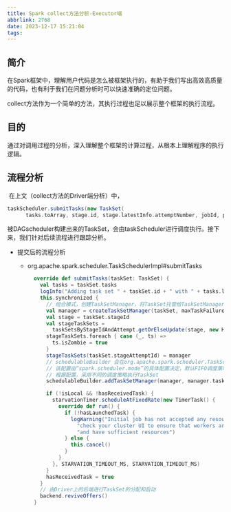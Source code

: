```yaml
---
title: Spark collect方法分析-Executor端
abbrlink: 2768
date: 2023-12-17 15:21:04
tags:
---
```


## 简介

​	在Spark框架中，理解用户代码是怎么被框架执行的，有助于我们写出高效高质量的代码，也有利于我们在问题分析时可以快速准确的定位问题。

​	collect方法作为一个简单的方法，其执行过程也足以展示整个框架的执行流程。

## 目的

​	通过对调用过程的分析，深入理解整个框架的计算过程，从根本上理解程序的执行逻辑。

<!--more-->

## 流程分析

​	在上文（collect方法的Driver端分析）中，

```scala
taskScheduler.submitTasks(new TaskSet(
      tasks.toArray, stage.id, stage.latestInfo.attemptNumber, jobId, properties))
```

被DAGscheduler构建出来的TaskSet，会由taskScheduler进行调度执行。接下来，我们针对后续流程进行跟踪分析。

- 提交后的流程分析

  - org.apache.spark.scheduler.TaskSchedulerImpl#submitTasks

    ```scala
      override def submitTasks(taskSet: TaskSet) {
        val tasks = taskSet.tasks
        logInfo("Adding task set " + taskSet.id + " with " + tasks.length + " tasks")
        this.synchronized {
          // 组合模式，创建TaskSetManager，将TaskSet托管给TaskSetManager，也就是说每个TaskSet有一个TaskSetManager
          val manager = createTaskSetManager(taskSet, maxTaskFailures)
          val stage = taskSet.stageId
          val stageTaskSets =
            taskSetsByStageIdAndAttempt.getOrElseUpdate(stage, new HashMap[Int, TaskSetManager])
          stageTaskSets.foreach { case (_, ts) =>
            ts.isZombie = true
          }
          stageTaskSets(taskSet.stageAttemptId) = manager
          // schedulableBuilder 会在org.apache.spark.scheduler.TaskSchedulerImpl.initialize()时进行初始化，
          // 该配置由“spark.scheduler.mode”的具体配置决定，默认FIFO调度策略
          // 根据配置，采用不同的调度策略执行TaskSet
          schedulableBuilder.addTaskSetManager(manager, manager.taskSet.properties)
    
          if (!isLocal && !hasReceivedTask) {
            starvationTimer.scheduleAtFixedRate(new TimerTask() {
              override def run() {
                if (!hasLaunchedTask) {
                  logWarning("Initial job has not accepted any resources; " +
                    "check your cluster UI to ensure that workers are registered " +
                    "and have sufficient resources")
                } else {
                  this.cancel()
                }
              }
            }, STARVATION_TIMEOUT_MS, STARVATION_TIMEOUT_MS)
          }
          hasReceivedTask = true
        }
        // 由Driver上的后端进行TaskSet的分配和启动
        backend.reviveOffers()
      }
    ```

    

